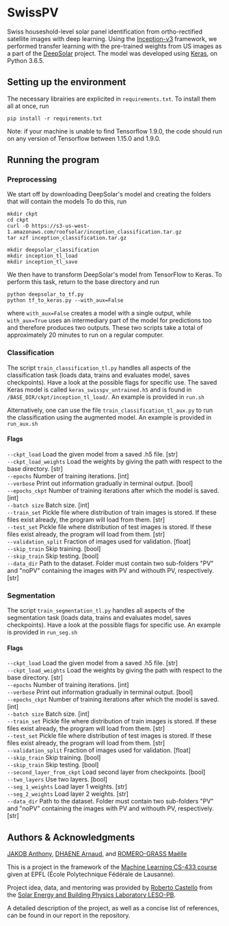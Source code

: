 # SwissPV
Swiss houseshold-level solar panel identification from ortho-rectified satellite images with deep learning. Using the [Inception-v3](https://arxiv.org/pdf/1512.00567.pdf) framework, we performed transfer learning with the pre-trained weights from US images as a part of the [DeepSolar](http://web.stanford.edu/group/deepsolar/home) project.
The model was developed using [Keras](https://keras.io/), on Python 3.6.5.

## Setting up the environment
The necessary librairies are explicited in `requirements.txt`. To install them all at once, run
```
pip install -r requirements.txt
```

Note: if your machine is unable to find Tensorflow 1.9.0, the code should run on any version of Tensorflow between 1.15.0 and 1.9.0.

## Running the program
### Preprocessing
We start off by downloading DeepSolar's model and creating the folders that will contain the models To do this, run
``` 
mkdir ckpt
cd ckpt
curl -O https://s3-us-west-1.amazonaws.com/roofsolar/inception_classification.tar.gz
tar xzf inception_classification.tar.gz

mkdir deepsolar_classification
mkdir inception_tl_load
mkdir inception_tl_save
```

We then have to transform DeepSolar's model from TensorFlow to Keras. To perform this task, return to the base directory and run

```
python deepsolar_to_tf.py
python tf_to_keras.py --with_aux=False
```
where `with_aux=False` creates a model with a single output, while `with_aux=True` uses an intermediary part of the model for predictions too and therefore produces two outputs. These two scripts take a total of approximately 20 minutes to run on a regular computer.

### Classification
The script ```train_classification_tl.py``` handles all aspects of the classification task (loads data, trains and evaluates model, saves checkpoints). Have a look at the possible flags for specific use. The saved Keras model is called ```keras_swisspv_untrained.h5``` and is found in ```/BASE_DIR/ckpt/inception_tl_load/```.
An example is provided in `run.sh`

Alternatively, one can use the file ```train_classification_tl_aux.py``` to run the classification using the augmented model.
An example is provided in `run_aux.sh`

#### Flags

`--ckpt_load` Load the given model from a saved .h5 file. [str]  
`--ckpt_load_weights` Load the weights by giving the path with respect to the base directory. [str]  
`--epochs` Number of training iterations. [int]  
`--verbose` Print out information gradually in terminal output. [bool]  
`--epochs_ckpt` Number of training iterations after which the model is saved. [int]  
`--batch size` Batch size. [int]  
`--train_set` Pickle file where distribution of train images is stored. If these files exist already, the program will load from them. [str]  
`--test_set` Pickle file where distribution of test images is stored. If these files exist already, the program will load from them. [str]  
`--validation_split` Fraction of images used for validation. [float]  
`--skip_train` Skip training. [bool]  
`--skip_train` Skip testing. [bool]  
`--data_dir` Path to the dataset. Folder must contain two sub-folders "PV" and "noPV" containing the images with PV and withouth PV, respectively. [str]  

### Segmentation
The script ```train_segmentation_tl.py``` handles all aspects of the segmentation task (loads data, trains and evaluates model, saves checkpoints). Have a look at the possible flags for specific use.
An example is provided in `run_seg.sh`

#### Flags

`--ckpt_load` Load the given model from a saved .h5 file. [str]  
`--ckpt_load_weights` Load the weights by giving the path with respect to the base directory. [str]  
`--epochs` Number of training iterations. [int]  
`--verbose` Print out information gradually in terminal output. [bool]  
`--epochs_ckpt` Number of training iterations after which the model is saved. [int]  
`--batch size` Batch size. [int]  
`--train_set` Pickle file where distribution of train images is stored. If these files exist already, the program will load from them. [str]  
`--test_set` Pickle file where distribution of test images is stored. If these files exist already, the program will load from them. [str]  
`--validation_split` Fraction of images used for validation. [float]  
`--skip_train` Skip training. [bool]  
`--skip_train` Skip testing. [bool]  
`--second_layer_from_ckpt` Load second layer from checkpoints. [bool]  
`--two_layers` Use two layers. [bool]  
`--seg_1_weights` Load layer 1 weights. [str]  
`--seg_2_weights` Load layer 2 weights. [str]  
`--data_dir` Path to the dataset. Folder must contain two sub-folders "PV" and "noPV" containing the images with PV and withouth PV, respectively. [str]  

## Authors & Acknowledgments

[JAKOB Anthony](https://github.com/antjak), [DHAENE Arnaud](https://github.com/arnauddhaene), and [ROMERO-GRASS Maëlle](https://github.com/maelleromero)

This is a project in the framework of the [Machine Learning CS-433 course](https://www.epfl.ch/labs/mlo/machine-learning-cs-433/) given at EPFL (École Polytechnique Fédérale de Lausanne).

Project idea, data, and mentoring was provided by [Roberto Castello](https://people.epfl.ch/roberto.castello) from the [Solar Energy and Building Physics Laboratory LESO-PB](https://www.epfl.ch/labs/leso/).

A detailed description of the project, as well as a concise list of references, can be found in our report in the repository.

